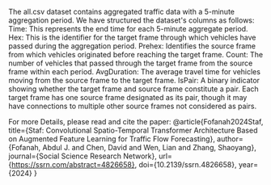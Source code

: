 The all.csv dataset contains aggregated traffic data with a 5-minute aggregation period. We have structured the dataset's columns as follows:
Time: This represents the end time for each 5-minute aggregate period.
Hex: This is the identifier for the target frame through which vehicles have passed during the aggregation period.
Prehex: Identifies the source frame from which vehicles originated before reaching the target frame.
Count: The number of vehicles that passed through the target frame from the source frame within each period.
AvgDuration: The average travel time for vehicles moving from the source frame to the target frame.
IsPair: A binary indicator showing whether the target frame and source frame constitute a pair. Each target frame has one source frame designated as its pair, 
though it may have connections to multiple other source frames not considered as pairs.

For more Details, please read  and cite the paper:
@article{Fofanah2024Staf,
title={Staf: Convolutional Spatio-Temporal Transformer Architecture Based on Augmented Feature Learning for Traffic Flow Forecasting},
author={Fofanah, Abdul J. and Chen, David and Wen, Lian and Zhang, Shaoyang},
journal={Social Science Research Network},
url={https://ssrn.com/abstract=4826658},
doi={10.2139/ssrn.4826658},
year={2024}
}
